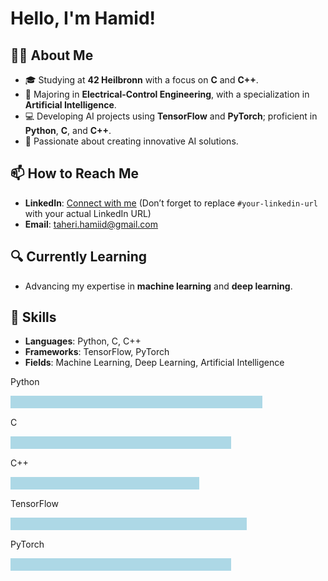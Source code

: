 # Hello, I'm Hamid!

## 👨‍💻 About Me
- 🎓 Studying at **42 Heilbronn** with a focus on **C** and **C++**.
- 🌱 Majoring in **Electrical-Control Engineering**, with a specialization in **Artificial Intelligence**.
- 💻 Developing AI projects using **TensorFlow** and **PyTorch**; proficient in **Python**, **C**, and **C++**.
- 🎯 Passionate about creating innovative AI solutions.

## 📫 How to Reach Me
- **LinkedIn**: [Connect with me](#your-linkedin-url) (Don’t forget to replace `#your-linkedin-url` with your actual LinkedIn URL)
- **Email**: [taheri.hamiid@gmail.com](mailto:taheri.hamiid@gmail.com)

## 🔍 Currently Learning
- Advancing my expertise in **machine learning** and **deep learning**.

## 💼 Skills
- **Languages**: Python, C, C++
- **Frameworks**: TensorFlow, PyTorch
- **Fields**: Machine Learning, Deep Learning, Artificial Intelligence


<div>
    <p>Python</p>
    <div style="background-color: lightblue; width: 80%; height: 20px;"></div>
</div>

<div>
    <p>C</p>
    <div style="background-color: lightblue; width: 70%; height: 20px;"></div>
</div>

<div>
    <p>C++</p>
    <div style="background-color: lightblue; width: 60%; height: 20px;"></div>
</div>

<div>
    <p>TensorFlow</p>
    <div style="background-color: lightblue; width: 75%; height: 20px;"></div>
</div>

<div>
    <p>PyTorch</p>
    <div style="background-color: lightblue; width: 70%; height: 20px;"></div>
</div>

